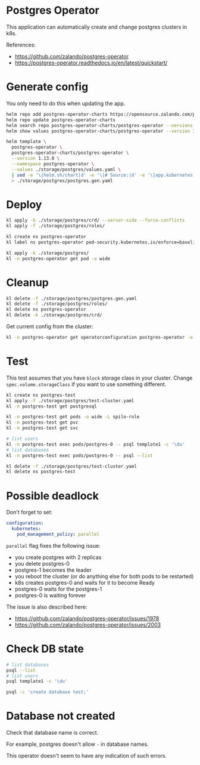 
# Postgres Operator

This application can automatically create and change postgres clusters in k8s.

References:
- https://github.com/zalando/postgres-operator
- https://postgres-operator.readthedocs.io/en/latest/quickstart/

# Generate config

You only need to do this when updating the app.

```bash
helm repo add postgres-operator-charts https://opensource.zalando.com/postgres-operator/charts/postgres-operator
helm repo update postgres-operator-charts
helm search repo postgres-operator-charts/postgres-operator --versions --devel | head
helm show values postgres-operator-charts/postgres-operator --version 1.13.0 > ./storage/postgres/default-values.yaml
```

```bash
helm template \
  postgres-operator \
  postgres-operator-charts/postgres-operator \
  --version 1.13.0 \
  --namespace postgres-operator \
  --values ./storage/postgres/values.yaml \
  | sed -e '\|helm.sh/chart|d' -e '\|# Source:|d' -e '\|app.kubernetes.io/managed-by|d' -e '\|app.kubernetes.io/instance|d' -e '\|app.kubernetes.io/part-of|d' \
  > ./storage/postgres/postgres.gen.yaml
```

# Deploy

```bash
kl apply -k ./storage/postgres/crd/ --server-side --force-conflicts
kl apply -f ./storage/postgres/roles/

kl create ns postgres-operator
kl label ns postgres-operator pod-security.kubernetes.io/enforce=baseline

kl apply -k ./storage/postgres/
kl -n postgres-operator get pod -o wide
```

# Cleanup

```bash
kl delete -f ./storage/postgres/postgres.gen.yaml
kl delete -f ./storage/postgres/roles/
kl delete ns postgres-operator
kl delete -k ./storage/postgres/crd/
```

Get current config from the cluster:

```bash
kl -n postgres-operator get operatorconfiguration postgres-operator -o yaml > ./storage/postgres/current-config.yaml
```

# Test

This test assumes that you have `block` storage class in your cluster.
Change `spec.volume.storageClass` if you want to use something different.

```bash
kl create ns postgres-test
kl apply -f ./storage/postgres/test-cluster.yaml
kl -n postgres-test get postgresql

kl -n postgres-test get pods -o wide -L spilo-role
kl -n postgres-test get pvc
kl -n postgres-test get svc

# list users
kl -n postgres-test exec pods/postgres-0 -- psql template1 -c '\du'
# list databases
kl -n postgres-test exec pods/postgres-0 -- psql --list

kl delete -f ./storage/postgres/test-cluster.yaml
kl delete ns postgres-test
```

# Possible deadlock

Don't forget to set:

```yaml
configuration:
  kubernetes:
    pod_management_policy: parallel
```

`parallel` flag fixes the following issue:

- you create postgres with 2 replicas
- you delete postgres-0
- postgres-1 becomes the leader
- you reboot the cluster (or do anything else for both pods to be restarted)
- k8s creates postgres-0 and waits for it to become Ready
- postgres-0 waits for the postgres-1
- postgres-0 is waiting forever

The issue is also described here:

- https://github.com/zalando/postgres-operator/issues/1978
- https://github.com/zalando/postgres-operator/issues/2003

# Check DB state

```bash
# list databases
psql --list
# list users
psql template1 -c '\du'

psql -c 'create database test;'
```

# Database not created

Check that database name is correct.

For example, postgres doesn't allow `-` in database names.

This operator doesn't seem to have any indication of such errors.

